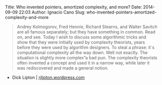 Title: Who invented pointers, amortized complexity, and more?
Date: 2014-09-09 22:03
Author: Ignacio Cano
Slug: who-invented-pointers-amortized-complexity-and-more

> Andrey Kolmogorov, Fred Hennie, Richard Stearns, and Walter Savitch
> are all famous separately; but they have something in common. Read on,
> and see. Today I wish to discuss some algorithmic tricks and show that
> they were initially used by complexity theorists, years before they
> were used by algorithm designers. To steal a phrase: it`s
> computational complexity all the way down. Well not exactly. The
> situation is slightly more complex”a bad pun. The complexity theorists
> often invented a concept and used it in a narrow way, while later it
> was rediscovered and made a general notion.

- Dick Lipton | [rjlipton.wordpress.com][]

  [rjlipton.wordpress.com]: http://rjlipton.wordpress.com/2014/08/26/who-invented-pointers-amortized-complexity-and-more/
    "Who invented pointers, amortized complexity, and more?"
